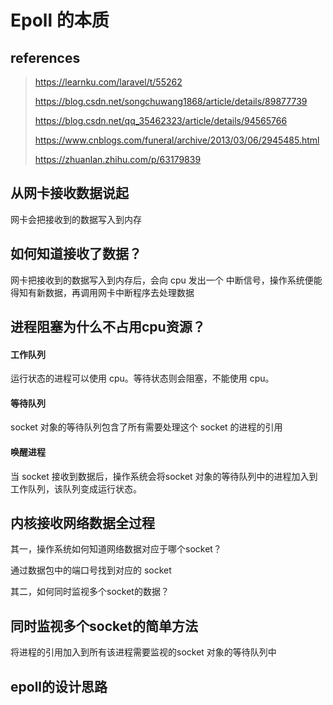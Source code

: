 # Epoll 的本质

## references

> https://learnku.com/laravel/t/55262
>
> https://blog.csdn.net/songchuwang1868/article/details/89877739
>
> https://blog.csdn.net/qq_35462323/article/details/94565766
>
> https://www.cnblogs.com/funeral/archive/2013/03/06/2945485.html
>
> https://zhuanlan.zhihu.com/p/63179839

## 从网卡接收数据说起

网卡会把接收到的数据写入到内存

## 如何知道接收了数据？

网卡把接收到的数据写入到内存后，会向 cpu 发出一个 中断信号，操作系统便能得知有新数据，再调用网卡中断程序去处理数据

## 进程阻塞为什么不占用cpu资源？

#### 工作队列

运行状态的进程可以使用 cpu。等待状态则会阻塞，不能使用 cpu。

#### 等待队列

socket 对象的等待队列包含了所有需要处理这个 socket 的进程的引用

#### 唤醒进程

当 socket 接收到数据后，操作系统会将socket 对象的等待队列中的进程加入到工作队列，该队列变成运行状态。

## 内核接收网络数据全过程

其一，操作系统如何知道网络数据对应于哪个socket？

通过数据包中的端口号找到对应的 socket

其二，如何同时监视多个socket的数据？

## 同时监视多个socket的简单方法

将进程的引用加入到所有该进程需要监视的socket 对象的等待队列中

## epoll的设计思路